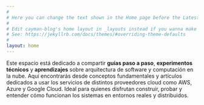 ```yaml
---
#
# Here you can change the text shown in the Home page before the Latest Posts section.
#
# Edit cayman-blog's home layout in _layouts instead if you wanna make some changes
# See: https://jekyllrb.com/docs/themes/#overriding-theme-defaults
#
layout: home
---
```


Este espacio está dedicado a compartir __guías paso a paso__, __experimentos técnicos__ y __aprendizajes__ sobre arquitectura de software y computación en la nube. Aquí encontrarás desde conceptos fundamentales y artículos dedicados a usar los servicios de distintos proveedores cloud como AWS, Azure y Google Cloud. Ideal para quienes disfrutan construir, probar y entender cómo funcionan los sistemas en entornos reales y distribuidos.